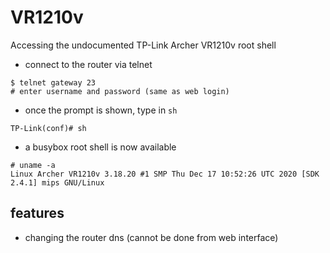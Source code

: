 # VR1210v
 Accessing the undocumented TP-Link Archer VR1210v root shell 


* connect to the router via telnet  
```
$ telnet gateway 23
# enter username and password (same as web login)
```
* once the prompt is shown, type in `sh`  
```
TP-Link(conf)# sh
```
* a busybox root shell is now available
```
# uname -a
Linux Archer VR1210v 3.18.20 #1 SMP Thu Dec 17 10:52:26 UTC 2020 [SDK 2.4.1] mips GNU/Linux

```

## features

* changing the router dns (cannot be done from web interface)
